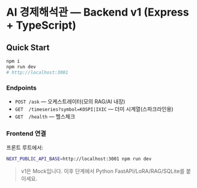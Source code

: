 # AI 경제해석관 — Backend v1 (Express + TypeScript)

## Quick Start
```bash
npm i
npm run dev
# http://localhost:3001
```

### Endpoints
- `POST /ask` — 오케스트레이터(모의 RAG/AI 내장)
- `GET  /timeseries?symbol=KOSPI|IXIC` — 더미 시계열(스파크라인용)
- `GET  /health` — 헬스체크

### Frontend 연결
프론트 루트에서:
```bash
NEXT_PUBLIC_API_BASE=http://localhost:3001 npm run dev
```

> v1은 Mock입니다. 이후 단계에서 Python FastAPI/LoRA/RAG/SQLite를 붙이세요.

